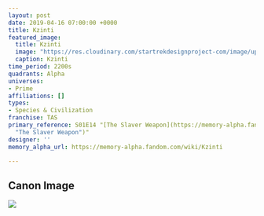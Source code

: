 ```yaml
---
layout: post
date: 2019-04-16 07:00:00 +0000
title: Kzinti
featured_image:
  title: Kzinti
  image: "https://res.cloudinary.com/startrekdesignproject-com/image/upload/v1555429877/Kzinti.png"
  caption: Kzinti
time_period: 2200s
quadrants: Alpha
universes:
- Prime
affiliations: []
types:
- Species & Civilization
franchise: TAS
primary_reference: S01E14 "[The Slaver Weapon](https://memory-alpha.fandom.com/wiki/The_Slaver_Weapon
  "The Slaver Weapon")"
designer: ''
memory_alpha_url: https://memory-alpha.fandom.com/wiki/Kzinti

---
```

## Canon Image

![](https://res.cloudinary.com/startrekdesignproject-com/image/upload/v1555429877/Kzin_2260s_TAS.png)